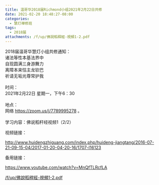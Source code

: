 ```yaml
---
title: 温哥华2018届Richmond小组2021年2月22日共修
date: 2021-02-20 18:48:27-08:00
categories:
  - 慧灯禅修班
tags:
  - 2018届
attachments: /f/up/佛說稻稈經-視頻1-2.pdf
---
```

2018届温哥华慧灯小组共修通知：\
诸法等性本基法界中\
自现圆满三身游舞力\
离障本来怙主龙钦巴\
祈请无垢光尊常护我\
\
时间：\
2021年2月22日 星期一，下午6：30\
\
地点：\
网络 <https://zoom.us/j/7789995278> 。\
\
学习内容：佛说稻秆经视频1（2/2）

视频链接：
<!--StartFragment-->

<http://www.huidengzhiguang.com/index.php/huideng-jiangtang/2016-07-21-09-15-04/2017-01-20-04-20-16/1707-l16123>

<!--EndFragment-->

备用链接：

<!--StartFragment-->

<https://www.youtube.com/watch?v=MnQfTLRcfLA>

[/f/up/佛說稻稈經-視頻1-2.pdf](http://huidengchanxiu.net/hdv/f/up/佛說稻稈經-視頻1-2.pdf)